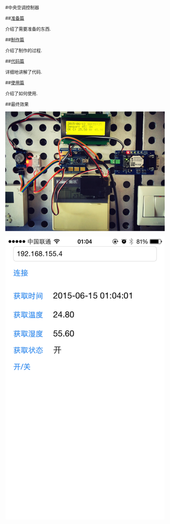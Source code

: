 #中央空调控制器

##[准备篇](Prepare.md)

介绍了需要准备的东西.

##[制作篇](howtodo.md)

介绍了制作的过程.

##[代码篇](Programming.md)

详细地讲解了代码.

##[使用篇](Use.md)

介绍了如何使用.

##最终效果

![](screen/IMG_1612.JPG)

![](screen/IMG_1667.PNG)
